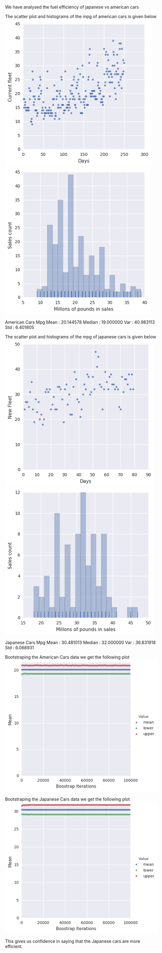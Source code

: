 We have analysed the fuel efficiency of japanese vs american cars

The scatter plot and histograms of the mpg of american cars is given below
![logo](./scaterplotCurrent_fleet.png?raw=true)
![logo](./histogramCurrent_fleet.png?raw=true)

American Cars Mpg
Mean   : 20.144578
Median : 19.000000
Var    : 40.983113
Std    : 6.401805

The scatter plot and histograms of the mpg of japanese cars is given below
![logo](./scaterplotNew_fleet.png?raw=true)
![logo](./histogramNew_fleet.png?raw=true)

Japanese Cars Mpg
Mean   : 30.481013
Median : 32.000000
Var    : 36.831918
Std    : 6.068931

Bootstraping the American Cars data we get the following plot
![logo](./bootstrap_confidence_currentFleet.png?raw=true)


Bootstraping the Japanese Cars data we get the following plot
![logo](./bootstrap_confidence_newFleet.png?raw=true)

This gives us confidence in saying that the Japanese cars are more efficient.


